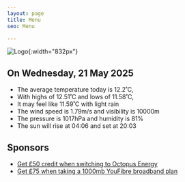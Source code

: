 ```yaml
---
layout: page
title: Menu
seo: Menu

---
```


![Logo](/images/logo.jpg){:width="832px"}

<!-- weather_marker starts -->
## On Wednesday, 21 May 2025

- The average temperature today is 12.2˚C,
- With highs of 12.51˚C and lows of 11.58˚C,
- It may feel like 11.59˚C with light rain
- The wind speed is 1.79m/s and visibility is 10000m
- The pressure is 1017hPa and humidity is 81%
- The sun will rise at 04:06 and set at 20:03

<!-- weather_marker ends -->

## Sponsors

- [Get £50 credit when switching to Octopus Energy](https://bit.ly/3oD1nnS)
- [Get £75 when taking a 1000mb YouFibre broadband plan](https://aklam.io/91zWhU?)
